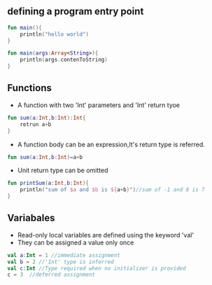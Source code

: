 ## defining a program entry point
```kotlin
fun main(){
	println("hello world")
}
```

```kotlin
fun main(args:Array<String>){
	println(args.contenToString)
}
```

## Functions
- A function with two 'Int' parameters and 'Int' return tyoe
```kotlin
fun sum(a:Int,b:Int):Int{
	retrun a+b
}
```

- A function body can be an expression,It's return type is referred.
```kotlin 
fun sum(a:Int,b:Int)=a+b
```

- Unit return type can be omitted
```kotlin
fun printSum(a:Int,b:Int){
	println("sum of $a and $b is ${a+b}")//sum of -1 and 8 is 7
}
```

## Variabales
- Read-only local variables are defined using the keyword 'val'
- They can be assigned a value only once 
``` kotlin
val a:Int = 1 //immediate assignment
val b = 2 //'Int' type is inferred
val c:Int //Type required when no initializer is provided
c = 3  //deferred assignment 
```

